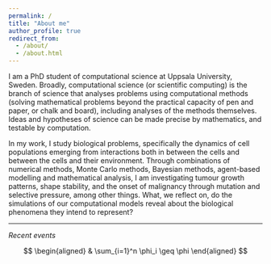 ```yaml
---
permalink: /
title: "About me"
author_profile: true
redirect_from: 
  - /about/
  - /about.html
---
```


I am a PhD student of computational science at Uppsala University, Sweden. Broadly, computational science (or scientific computing) is the branch of science that analyses problems using computational methods (solving mathematical problems beyond the practical capacity of pen and paper, or chalk and board), including analyses of the methods themselves. Ideas and hypotheses of science can be made precise by mathematics, and testable by computation.

In my work, I study biological problems, specifically the dynamics of cell populations emerging from interactions both in between the cells and between the cells and their environment. Through combinations of numerical methods, Monte Carlo methods, Bayesian methods, agent-based modelling and mathematical analysis, I am investigating tumour growth patterns, shape stability, and the onset of malignancy through mutation and selective pressure, among other things. What, we reflect on, do the simulations of our computational models reveal about the biological phenomena they intend to represent?

---

*Recent events*

$$
\begin{aligned}
  &  \sum_{i=1}^n \phi_i \geq \phi
\end{aligned}
$$
